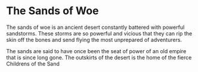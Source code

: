# The Sands of Woe

The sands of woe is an ancient desert constantly battered with powerful sandstorms. These storms are so powerful and vicious that they can rip the skin off the bones and send flying the most unprepared of adventurers.

The sands are said to have once been the seat of power of an old empire that is since long gone. The outskirts of the desert is the home of the fierce Childrens of the Sand